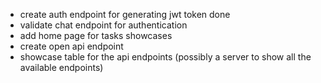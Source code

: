 - create auth endpoint for generating jwt token done
- validate chat endpoint for authentication
- add home page for tasks showcases
- create open api endpoint
- showcase table for the api endpoints (possibly a server to show all the available endpoints)